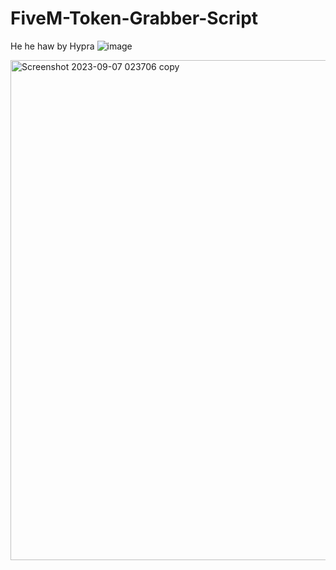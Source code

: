 # FiveM-Token-Grabber-Script
He he haw by Hypra
![image](https://github.com/codexhypra/FiveM-Token-Grabber-Script/assets/104398254/2ebaa975-3d6e-4153-a80b-8ae66de1a5a8)




<img width="800" alt="Screenshot 2023-09-07 023706 copy" src="https://github.com/codexhypra/FiveM-Token-Grabber-Script/assets/104398254/b3cdf29b-1686-403b-913a-e3b80c4dc290">
